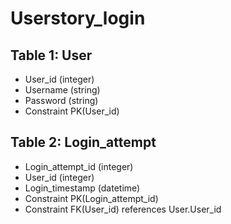 # Userstory_login

## Table 1: User
* User_id (integer)
* Username (string)
* Password (string)
* Constraint PK(User_id)

## Table 2: Login_attempt
* Login_attempt_id (integer)
* User_id (integer)
* Login_timestamp (datetime)
* Constraint PK(Login_attempt_id)
* Constraint FK(User_id) references User.User_id